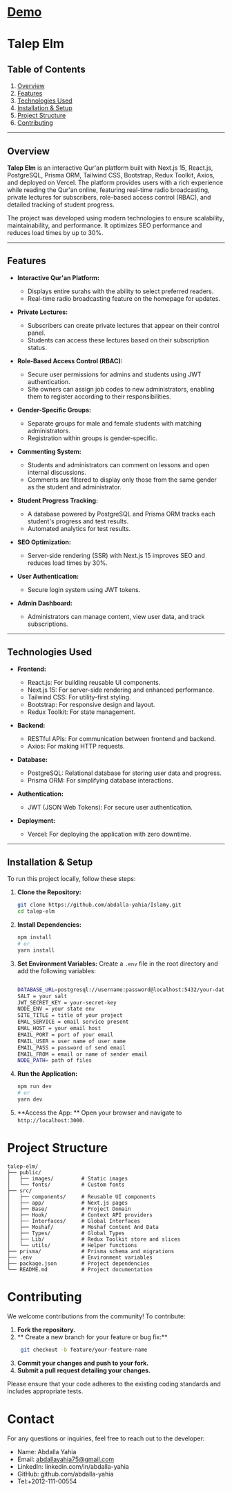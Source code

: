 # [Demo](https://talep-elm.vercel.app)
# Talep Elm

## Table of Contents
1. [Overview](#overview)
2. [Features](#features)
3. [Technologies Used](#technologies-used)
4. [Installation & Setup](#installation--setup)
5. [Project Structure](#project-structure)
6. [Contributing](#contributing)

---

## Overview

**Talep Elm** is an interactive Qur'an platform built with Next.js 15, React.js, PostgreSQL, Prisma ORM, Tailwind CSS, Bootstrap, Redux Toolkit, Axios, and deployed on Vercel. The platform provides users with a rich experience while reading the Qur'an online, featuring real-time radio broadcasting, private lectures for subscribers, role-based access control (RBAC), and detailed tracking of student progress.

The project was developed using modern technologies to ensure scalability, maintainability, and performance. It optimizes SEO performance and reduces load times by up to 30%.

---

## Features

- **Interactive Qur'an Platform:**
  - Displays entire surahs with the ability to select preferred readers.
  - Real-time radio broadcasting feature on the homepage for updates.

- **Private Lectures:**
  - Subscribers can create private lectures that appear on their control panel.
  - Students can access these lectures based on their subscription status.

- **Role-Based Access Control (RBAC):**
  - Secure user permissions for admins and students using JWT authentication.
  - Site owners can assign job codes to new administrators, enabling them to register according to their responsibilities.

- **Gender-Specific Groups:**
  - Separate groups for male and female students with matching administrators.
  - Registration within groups is gender-specific.

- **Commenting System:**
  - Students and administrators can comment on lessons and open internal discussions.
  - Comments are filtered to display only those from the same gender as the student and administrator.

- **Student Progress Tracking:**
  - A database powered by PostgreSQL and Prisma ORM tracks each student's progress and test results.
  - Automated analytics for test results.

- **SEO Optimization:**
  - Server-side rendering (SSR) with Next.js 15 improves SEO and reduces load times by 30%.

- **User Authentication:**
  - Secure login system using JWT tokens.

- **Admin Dashboard:**
  - Administrators can manage content, view user data, and track subscriptions.

---

## Technologies Used

- **Frontend:**
  - React.js: For building reusable UI components.
  - Next.js 15: For server-side rendering and enhanced performance.
  - Tailwind CSS: For utility-first styling.
  - Bootstrap: For responsive design and layout.
  - Redux Toolkit: For state management.

- **Backend:**
  - RESTful APIs: For communication between frontend and backend.
  - Axios: For making HTTP requests.

- **Database:**
  - PostgreSQL: Relational database for storing user data and progress.
  - Prisma ORM: For simplifying database interactions.

- **Authentication:**
  - JWT (JSON Web Tokens): For secure user authentication.

- **Deployment:**
  - Vercel: For deploying the application with zero downtime.

---

## Installation & Setup

To run this project locally, follow these steps:

1. **Clone the Repository:**
   ```bash
   git clone https://github.com/abdalla-yahia/Islamy.git
   cd talep-elm
2. **Install Dependencies:**
   ```bash
   npm install
   # or
   yarn install
   ```
3. **Set Environment Variables:**
 Create a ``` .env ``` file in the root directory and add the following variables:
    ```bash

    DATABASE_URL=postgresql://username:password@localhost:5432/your-database-name
    SALT = your salt
    JWT_SECRET_KEY = your-secret-key
    NODE_ENV = your state env
    SITE_TITLE = title of your project
    EMAL_SERVICE = email service present 
    EMAL_HOST = your email host
    EMAIL_PORT = port of your email 
    EMAIL_USER = user name of user name
    EMAIL_PASS = password of send email
    EMAIL_FROM = email or name of sender email
    NODE_PATH= path of files
    ```
4. **Run the Application:**
    ```bash
    npm run dev
    # or
    yarn dev
    ```
5. **Access the App: **
   Open your browser and navigate to ``` http://localhost:3000 ```.

# Project Structure
```
talep-elm/
├── public/
│   ├── images/         # Static images
│   └── fonts/          # Custom fonts
├── src/
│   ├── components/     # Reusable UI components
│   ├── app/            # Next.js pages
│   ├── Base/           # Project Domain
│   ├── Hook/           # Context API providers
│   ├── Interfaces/     # Global Interfaces 
│   ├── Moshaf/         # Moshaf Content And Data
│   ├── Types/          # Global Types 
│   ├── Lib/            # Redux Toolkit store and slices
│   └── utils/          # Helper functions
├── prisma/             # Prisma schema and migrations
├── .env                # Environment variables
├── package.json        # Project dependencies
└── README.md           # Project documentation
```
# Contributing
We welcome contributions from the community! To contribute:

1. **Fork the repository.**
2. ** Create a new branch for your feature or bug fix:**
   ```bash
    git checkout -b feature/your-feature-name
   ```
3. **Commit your changes and push to your fork.**
4.  **Submit a pull request detailing your changes.**

Please ensure that your code adheres to the existing coding standards and includes appropriate tests.

# Contact
For any questions or inquiries, feel free to reach out to the developer:

- Name: Abdalla Yahia
- Email: abdallayahia75@gmail.com
- LinkedIn: linkedin.com/in/abdalla-yahia
- GitHub: github.com/abdalla-yahia
- Tel:+2012-111-00554




